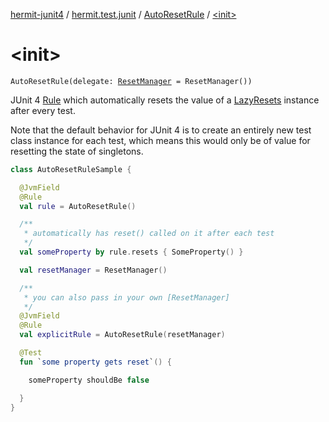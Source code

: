 [hermit-junit4](../../index.md) / [hermit.test.junit](../index.md) / [AutoResetRule](index.md) / [&lt;init&gt;](./-init-.md)

# &lt;init&gt;

`AutoResetRule(delegate: `[`ResetManager`](https://rbusarow.github.io/Hermit/hermit-core/hermit.test/-reset-manager/index.md)` = ResetManager())`

JUnit 4 [Rule](https://junit.org/junit4/javadoc/latest/org/junit/Rule.html) which automatically resets the value
of a [LazyResets](https://rbusarow.github.io/Hermit/hermit-core/hermit.test/-lazy-resets/index.md) instance after every test.

Note that the default behavior for JUnit 4
is to create an entirely new test class instance for each test,
which means this would only be of value for resetting the state of singletons.

``` kotlin
class AutoResetRuleSample {

  @JvmField
  @Rule
  val rule = AutoResetRule()

  /**
   * automatically has reset() called on it after each test
   */
  val someProperty by rule.resets { SomeProperty() }

  val resetManager = ResetManager()

  /**
   * you can also pass in your own [ResetManager]
   */
  @JvmField
  @Rule
  val explicitRule = AutoResetRule(resetManager)

  @Test
  fun `some property gets reset`() {

    someProperty shouldBe false

  }
}
```

